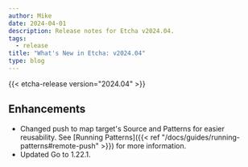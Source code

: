 ```yaml
---
author: Mike
date: 2024-04-01
description: Release notes for Etcha v2024.04.
tags:
  - release
title: "What's New in Etcha: v2024.04"
type: blog
---
```


{{< etcha-release version="2024.04" >}}

## Enhancements

- Changed push to map target's Source and Patterns for easier reusability.  See [Running Patterns]({{< ref "/docs/guides/running-patterns#remote-push" >}}) for more information.
- Updated Go to 1.22.1.
